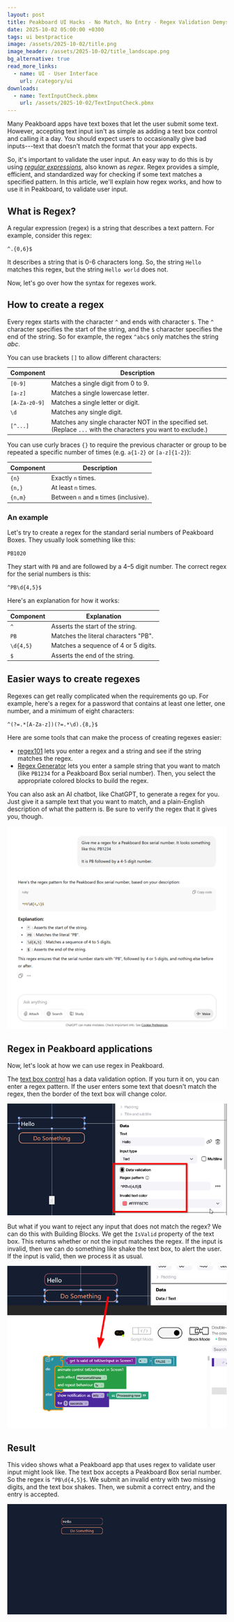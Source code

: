 ```yaml
---
layout: post
title: Peakboard UI Hacks - No Match, No Entry - Regex Validation Demystified
date: 2025-10-02 05:00:00 +0300
tags: ui bestpractice
image: /assets/2025-10-02/title.png
image_header: /assets/2025-10-02/title_landscape.png
bg_alternative: true
read_more_links:
  - name: UI - User Interface
    url: /category/ui
downloads:
  - name: TextInputCheck.pbmx
    url: /assets/2025-10-02/TextInputCheck.pbmx
---
```

Many Peakboard apps have text boxes that let the user submit some text. However, accepting text input isn't as simple as adding a text box control and calling it a day. You should expect users to occasionally give bad inputs---text that doesn't match the format that your app expects.

So, it's important to validate the user input. An easy way to do this is by using [*regular expressions*](https://developer.mozilla.org/en-US/docs/Web/JavaScript/Guide/Regular_expressions), also known as *regex*. Regex provides a simple, efficient, and standardized way for checking if some text matches a specified pattern. In this article, we'll explain how regex works, and how to use it in Peakboard, to validate user input.

## What is Regex?

A regular expression (regex) is a string that describes a text pattern. For example, 
consider this regex:
```
^.{0,6}$
```
It describes a string that is 0-6 characters long. So, the string `Hello` matches this regex, but the string `Hello world` does not.

Now, let's go over how the syntax for regexes work.

## How to create a regex

Every regex starts with the character `^` and ends with character `$`. The `^` character specifies the start of the string, and the `$` character specifies the end of the string. So for example, the regex `^abc$` only matches the string *abc*.

You can use brackets `[]` to allow different characters:

| Component | Description |
| --- | --- |
| `[0-9]` | Matches a single digit from 0 to 9. |
| `[a-z]` | Matches a single lowercase letter. |
| `[A-Za-z0-9]` | Matches a single letter or digit. |
| `\d` | Matches any single digit. |
| `[^...]` | Matches any single character NOT in the specified set. (Replace `...` with the characters you want to exclude.) |

You can use curly braces `{}` to require the previous character or group to be repeated a specific number of times (e.g. `a{1-2}` or `[a-z]{1-2}`):

| Component | Description |
|---|---|
| `{n}` | Exactly `n` times. |
| `{n,}` | At least `n` times. |
| `{n,m}` | Between `n` and `m` times (inclusive). |

### An example

Let's try to create a regex for the standard serial numbers of Peakboard Boxes. They usually look something like this:
```
PB1020
```
They start with `PB` and are followed by a 4–5 digit number. The correct regex for the serial numbers is this:
```
^PB\d{4,5}$
```

Here's an explanation for how it works:

| Component | Explanation |
| --- | --- |
| `^` | Asserts the start of the string. |
| `PB` | Matches the literal characters "PB". |
| `\d{4,5}` | Matches a sequence of 4 or 5 digits. |
| `$` | Asserts the end of the string. |


## Easier ways to create regexes

Regexes can get really complicated when the requirements go up. For example, here's a regex for a password that contains at least one letter, one number, and a minimum of eight characters:
```
^(?=.*[A-Za-z])(?=.*\d).{8,}$
```

Here are some tools that can make the process of creating regexes easier:
* [regex101](https://regex101.com/) lets you enter a regex and a string and see if the string matches the regex.
* [Regex Generator](https://regex-generator.olafneumann.org/?sampleText=PB1234&flags=i) lets you enter a sample string that you want to match (like `PB1234` for a Peakboard Box serial number). Then, you select the appropriate colored blocks to build the regex.

You can also ask an AI chatbot, like ChatGPT, to generate a regex for you. Just give it a sample text that you want to match, and a plain-English description of what the pattern is. Be sure to verify the regex that it gives you, though. 

![image](/assets/2025-10-02/chatgpt.png)

## Regex in Peakboard applications

Now, let's look at how we can use regex in Peakboard.

The [text box control](https://help.peakboard.com/controls/Input/en-textbox.html) has a data validation option. If you turn it on, you can enter a regex pattern. If the user enters some text that doesn't match the regex, then the border of the text box will change color.

![image](/assets/2025-10-02/010.png)

But what if you want to reject any input that does not match the regex? We can do this with Building Blocks. We get the `IsValid` property of the text box. This returns whether or not the input matches the regex. If the input is invalid, then we can do something like shake the text box, to alert the user. If the input is valid, then we process it as usual.

![image](/assets/2025-10-02/020.png)

## Result

This video shows what a Peakboard app that uses regex to validate user input might look like. The text box accepts a Peakboard Box serial number. So the regex is `^PB\d{4,5}$`. We submit an invalid entry with two missing digits, and the text box shakes. Then, we submit a correct entry, and the entry is accepted.

![image](/assets/2025-10-02/result.gif)
